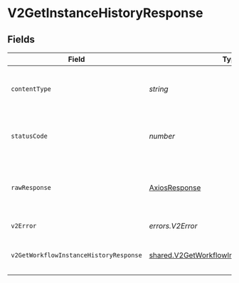 # V2GetInstanceHistoryResponse


## Fields

| Field                                                                                                             | Type                                                                                                              | Required                                                                                                          | Description                                                                                                       |
| ----------------------------------------------------------------------------------------------------------------- | ----------------------------------------------------------------------------------------------------------------- | ----------------------------------------------------------------------------------------------------------------- | ----------------------------------------------------------------------------------------------------------------- |
| `contentType`                                                                                                     | *string*                                                                                                          | :heavy_check_mark:                                                                                                | HTTP response content type for this operation                                                                     |
| `statusCode`                                                                                                      | *number*                                                                                                          | :heavy_check_mark:                                                                                                | HTTP response status code for this operation                                                                      |
| `rawResponse`                                                                                                     | [AxiosResponse](https://axios-http.com/docs/res_schema)                                                           | :heavy_check_mark:                                                                                                | Raw HTTP response; suitable for custom response parsing                                                           |
| `v2Error`                                                                                                         | *errors.V2Error*                                                                                                  | :heavy_minus_sign:                                                                                                | General error                                                                                                     |
| `v2GetWorkflowInstanceHistoryResponse`                                                                            | [shared.V2GetWorkflowInstanceHistoryResponse](../../../sdk/models/shared/v2getworkflowinstancehistoryresponse.md) | :heavy_minus_sign:                                                                                                | The workflow instance history                                                                                     |